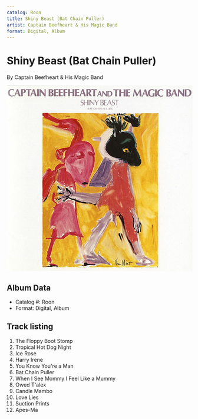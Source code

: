 ```yaml
---
catalog: Roon
title: Shiny Beast (Bat Chain Puller)
artist: Captain Beefheart & His Magic Band
format: Digital, Album
---
```


# Shiny Beast (Bat Chain Puller)

By Captain Beefheart & His Magic Band

![](../../assets/albumcovers/Captain_Beefheart_and_His_Magic_Band-Shiny_Beast_Bat_Chain_Puller.png)

## Album Data

- Catalog #: Roon
- Format: Digital, Album


## Track listing


1. The Floppy Boot Stomp
2. Tropical Hot Dog Night
3. Ice Rose
4. Harry Irene
5. You Know You're a Man
6. Bat Chain Puller
7. When I See Mommy I Feel Like a Mummy
8. Owed T'alex
9. Candle Mambo
10. Love Lies
11. Suction Prints
12. Apes-Ma

